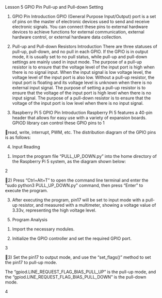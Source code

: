 Lesson 5 GPIO Pin Pull-up and
Pull-down Setting
1. GPIO Pin Introduction
GPIO (General Purpose Input/Output) port is a set of pins on the master of
electronic devices used to send and receive electronic signals. You can
connect these pins to external hardware devices to achieve functions for
external communication, external hardware control, or external hardware data
collection.

2. Pull-up and Pull-down Resistors Introduction
There are three statuses of pull-up, pull-down, and no pull in each GPIO. If
the GPIO is in output mode, it is usually set to no pull status, while pull-up and
pull-down settings are mainly used in input mode.
The purpose of a pull-up resistor is to ensure that the voltage level of the
input port is high when there is no signal input. When the input signal is low
voltage level, the voltage level of the input port is also low.
Without a pull-up resistor, the input port is floating and its voltage level is
unknown when there is no external input signal. The purpose of setting a
pull-up resistor is to ensure that the voltage of the input port is high level when
there is no input signal.
The purpose of a pull-down resistor is to ensure that the voltage of the
input port is low level when there is no input signal.

3. Raspberry Pi 5 GPIO Pin Introduction
Raspberry Pi 5 features a 40-pin header that allows for easy use with a
variety of expansion boards. GPIOD library can control these GPIO pins to
1

read, write, interrupt, PWM, etc.
The distribution diagram of the GPIO pins is as follows:

4. Input Reading
1) Import the program file “PULL_UP_DOWN.py” into the home directory
of the Raspberry Pi 5 system, as the diagram shown below:

2

2) Press “Ctrl+Alt+T” to open the command line terminal and enter the
“sudo python3 PULL_UP_DOWN.py” command, then press “Enter” to execute
the program.

3) After executing the program, pin17 will be set to input mode with a
pull-up resistor, and measured with a multimeter, showing a voltage value of
3.33v, representing the high voltage level.

5. Program Analysis

1) Import the necessary modules.

2) Initialize the GPIO controller and set the required GPIO port.

3

3) Set the pin17 to output mode, and use the “set_flags()” method to set
the pin17 to pull-up mode.

The “gpiod.LINE_REQUEST_FLAG_BIAS_PULL_UP” is the pull-up mode,
and the “gpiod.LINE_REQUEST_FLAG_BIAS_PULL_DOWN” is the pull-down
mode.

4


